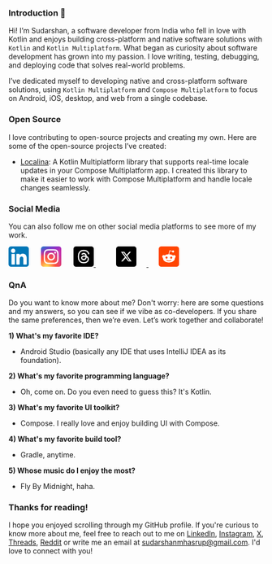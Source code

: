 ### Introduction 👋

Hi! I’m Sudarshan, a software developer from India who fell in love with Kotlin and enjoys building cross-platform and
native software solutions with `Kotlin` and `Kotlin Multiplatform`. What began as curiosity about software development
has grown into my passion. I love writing, testing, debugging, and deploying code that solves real-world problems.

I’ve dedicated myself to developing native and cross-platform software solutions, using `Kotlin Multiplatform` and
`Compose Multiplatform` to focus on Android, iOS, desktop, and web from a single codebase.

### Open Source

I love contributing to open-source projects and creating my own. Here are some of the open-source projects I’ve created:

- [Localina](https://github.com/sudarshanmhasrup/localina): A Kotlin Multiplatform library that supports real-time
  locale updates in your Compose Multiplatform app. I created this library to make it easier to work with Compose
  Multiplatform and handle locale changes seamlessly.

### Social Media

You can also follow me on other social media platforms to see more of my work.

<a href="https://www.linkedin.com/in/sudarshanmhasrup" target="_blank" style="text-decoration:none;">
    <img alt="LinkedIn Logo" height="40" src="/assets/linkedin-logo.svg" />
</a>

<a href="https://www.instagram.com/sudarshanmhasrup/" target="_blank" style="text-decoration:none;">
    <img alt="Instagram Logo" height="40" src="/assets/instagram-logo.svg" hspace="20" />
</a>

<a href="https://www.threads.com/@sudarshanmhasrup" target="_blank" style="margin-right:20px;">
    <img alt="Threads Logo" height="40" src="/assets/threads-logo.svg" />
</a>

<a href="https://x.com/heyysudarshan" target="_blank" style="margin-right:20px;">
    <img alt="X Logo" height="40" src="/assets/x-logo.svg" hspace="20" />
</a>

<a href="https://www.reddit.com/user/heyysudarshan/" target="_blank" style="margin-right:20px;">
    <img alt="Reddit Logo" height="40" src="/assets/reddit-logo.svg" />
</a>

### QnA

Do you want to know more about me? Don't worry: here are some questions and my answers, so you can see if we vibe as
co-developers. If you share the same preferences, then we’re even. Let’s work together and collaborate!

**1) What's my favorite IDE?**

- Android Studio (basically any IDE that uses IntelliJ IDEA as its foundation).

**2) What's my favorite programming language?**

- Oh, come on. Do you even need to guess this? It's Kotlin.

**3) What's my favorite UI toolkit?**

- Compose. I really love and enjoy building UI with Compose.

**4) What's my favorite build tool?**

- Gradle, anytime.

**5) Whose music do I enjoy the most?**

- Fly By Midnight, haha.

### Thanks for reading!

I hope you enjoyed scrolling through my GitHub profile. If you're curious to know more about me, feel free to
reach out to me on [LinkedIn](https://www.linkedin.com/in/sudarshanmhasrup/),
[Instagram](https://www.instagram.com/heyysudarshan), [X](https://x.com/heyysudarshan),
[Threads](https://www.threads.com/@heyysudarshan), [Reddit](https://www.reddit.com/user/heyysudarshan/) or write me an
email at [sudarshanmhasrup@gmail.com](mailto:sudarshanmhasrup@gmail.com). I'd love to connect with you!